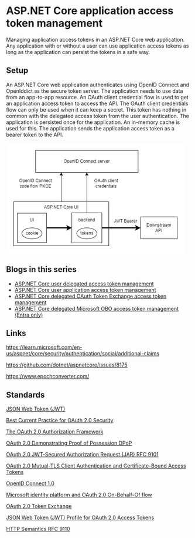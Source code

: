 # ASP.NET Core application access token management

Managing application access tokens in an ASP.NET Core web application. Any application with or without a user can use application access tokens as long as the application can persist the tokens in a safe way.

## Setup 

An ASP.NET Core web application authenticates using OpenID Connect and OpenIddict as the secure token server. The application needs to use data from an app-to-app resource. An OAuth client credential flow is used to get an application access token to access the API. The OAuth client credentials flow can only be used when it can keep a secret. This token has nothing in common with the delegated access token from the user authentication. The application is persisted once for the application. An in-memory cache is used for this. The application sends the application access token as a bearer token to the API.

![ASP.NET Core application access token management](https://github.com/damienbod/token-mgmt-ui-application/blob/main/images/context.png)

## Blogs in this series

- [ASP.NET Core user delegated access token management](https://damienbod.com/2025/01/15/asp-net-core-user-delegated-access-token-management/)
- [ASP.NET Core user application access token management](https://damienbod.com/2025/01/20/asp-net-core-user-application-access-token-management/)
- [ASP.NET Core delegated OAuth Token Exchange access token management](https://damienbod.com/2025/02/10/asp-net-core-delegated-oauth-token-exchange-access-token-management/)
- [ASP.NET Core delegated Microsoft OBO access token management (Entra only)](https://damienbod.com/2025/03/25/asp-net-core-delegated-microsoft-obo-access-token-management-entra-only/)

## Links

https://learn.microsoft.com/en-us/aspnet/core/security/authentication/social/additional-claims

https://github.com/dotnet/aspnetcore/issues/8175

https://www.epochconverter.com/

## Standards

[JSON Web Token (JWT)](https://datatracker.ietf.org/doc/html/rfc7519)

[Best Current Practice for OAuth 2.0 Security](https://datatracker.ietf.org/doc/rfc9700/)

[The OAuth 2.0 Authorization Framework](https://datatracker.ietf.org/doc/html/rfc6749)

[OAuth 2.0 Demonstrating Proof of Possession DPoP](https://datatracker.ietf.org/doc/html/rfc9449)

[OAuth 2.0 JWT-Secured Authorization Request (JAR) RFC 9101](https://datatracker.ietf.org/doc/rfc9101/)

[OAuth 2.0 Mutual-TLS Client Authentication and Certificate-Bound Access Tokens](https://datatracker.ietf.org/doc/html/rfc8705)

[OpenID Connect 1.0](https://openid.net/specs/openid-connect-core-1_0-final.html)

[Microsoft identity platform and OAuth 2.0 On-Behalf-Of flow](/azure/active-directory/develop/v2-oauth2-on-behalf-of-flow)

[OAuth 2.0 Token Exchange](https://datatracker.ietf.org/doc/html/rfc8693)

[JSON Web Token (JWT) Profile for OAuth 2.0 Access Tokens](https://datatracker.ietf.org/doc/html/rfc9068)

[HTTP Semantics RFC 9110](https://datatracker.ietf.org/doc/html/rfc9110#section-15.5.2)
